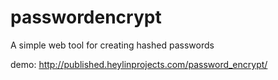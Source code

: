 # passwordencrypt
A simple web tool for creating hashed passwords

demo: http://published.heylinprojects.com/password_encrypt/
